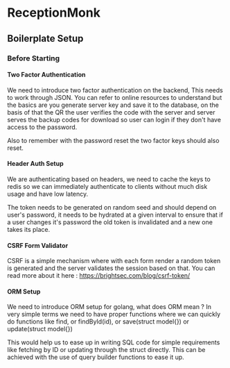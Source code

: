 # ReceptionMonk

## Boilerplate Setup

### Before Starting

#### Two Factor Authentication
We need to introduce two factor authentication on the backend, This needs to work through JSON.
You can refer to online resources to understand but the basics are you generate server key and save it to the database, on the basis of that the QR the user verifies the code with the server and server serves the backup codes for download so user can login if they don't have access to the password.

Also to remember with the password reset the two factor keys should also reset. 

#### Header Auth Setup

We are authenticating based on headers, we need to cache the keys to redis so we can immediately authenticate to clients without much disk usage and have low latency.

The token needs to be generated on random seed and should depend on user's password, it needs to be hydrated at a given interval to ensure that if a user changes it's password the old token is invalidated and a new one takes its place.

#### CSRF Form Validator

CSRF is a simple mechanism where with each form render a random token is generated and the server validates the session based on that. You can read more about it here : https://brightsec.com/blog/csrf-token/

#### ORM Setup

We need to introduce ORM setup for golang, what does ORM mean ?
In very simple terms we need to have proper functions where we can quickly do functions like
find, or findById(id), or save(struct model{}) or update(struct model{})

This would help us to ease up in writing SQL code for simple requirements like fetching by ID or updating through the struct directly.
This can be achieved with the use of query builder functions to ease it up.
